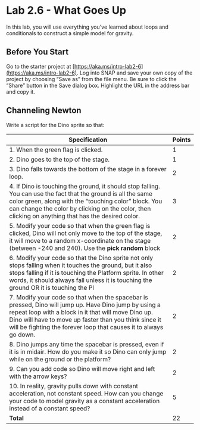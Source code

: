 # Lab 2.6 - What Goes Up

In this lab, you will use everything you've learned about loops and conditionals to construct a simple model for gravity.

## Before You Start

Go to the starter project at [https://aka.ms/intro-lab2-6](https://aka.ms/intro-lab2-6). Log into SNAP and save your own copy of the project by choosing “Save as” from the file menu. Be sure to click the “Share” button in the Save dialog box. Highlight the URL in the address bar and copy it.

## Channeling Newton

Write a script for the Dino sprite so that:

| Specification | Points |
| ------------- | ------ |
| 1. When the green flag is clicked. | 1 |
| 2. Dino goes to the top of the stage. | 1 |
| 3. Dino falls towards the bottom of the stage in a forever loop. | 2 |
| 4. If Dino is touching the ground, it should stop falling.  You can use the fact that the ground is all the same color green, along with the “touching color” block.  You can change the color by clicking on the color, then clicking on anything that has the desired color. | 3 |
| 5. Modify your code so that when the green flag is clicked, Dino will not only move to the top of the stage, it will move to a random x-coordinate on the stage (between -240 and 240).  Use the **pick random** block | 2 |
| 6. Modify your code so that the Dino sprite not only stops falling when it touches the ground, but it also stops falling if it is touching the Platform sprite.  In other words, it should always fall unless it is touching the ground OR it is touching the Pl | 2 |
| 7. Modify your code so that when the spacebar is pressed, Dino will jump up.  Have Dino jump by using a repeat loop with a block in it that will move Dino up.  Dino will have to move up faster than you think since it will be fighting the forever loop that causes it to always go down. | 2 |
| 8. Dino jumps any time the spacebar is pressed, even if it is in midair.  How do you make it so Dino can only jump while on the ground or the platform? | 2 |
| 9. Can you add code so Dino will move right and left with the arrow keys? | 2 |
| 10. In reality, gravity pulls down with constant acceleration, not constant speed.  How can you change your code to model gravity as a constant acceleration instead of a constant speed? | 5 |
| **Total** | 22 |

